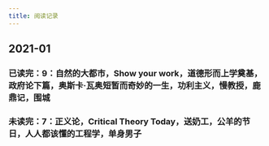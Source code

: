 ```yaml
---
title: 阅读记录
---
```


## 2021-01
### 已读完：9：自然的大都市，Show your work，道德形而上学奠基，政府论下篇，奥斯卡·瓦奥短暂而奇妙的一生，功利主义，慢教授，鹿鼎记，围城
### 未读完：7：正义论，Critical Theory Today，送奶工，公羊的节日，人人都该懂的工程学，单身男子
